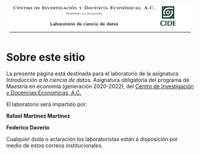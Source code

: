 ![](https://raw.githubusercontent.com/rafneta/CienciaDatosPythonCIDE/master/imagenes/banner.png)

# Sobre este sitio

La presente página está destinada para el laboratorio de la asignatura: _Introducción a la ciencia de datos._ Asignatura obligatoria del programa de Maestría en economía (generación 2020-2022), del [Centro de Investigación y Docencias Economicas, A.C.][cide]   


[cide]: https://www.cide.edu/de/docencia/me/plan-de-estudios/
    
El laboratorio será impartido por: 


**Rafael Martínez Martínez** <a href="mailto:rafael.martinez@alumnos.cide.edu?Subject=Laboratorio%20Ciencia%20de%20Datos"><i class="fa fa-envelope" aria-hidden="true"></i></a>


**Federico Daverio**  <a href="mailto:federico.daverio@alumnos.cide.edu?Subject=Laboratorio%20Ciencia%20de%20Datos"><i class="fa fa-envelope" aria-hidden="true"></i></a>


Cualquier duda o aclaración los laboratoristas están a disposición por medio de estos correos institucionales. 

                                        


